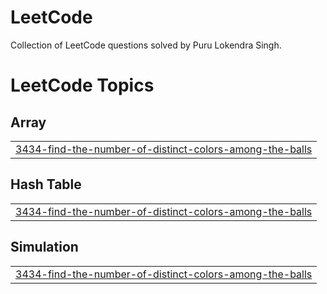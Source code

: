 # LeetCode
Collection of LeetCode questions solved by Puru Lokendra Singh.

<!---LeetCode Topics Start-->
# LeetCode Topics
## Array
|  |
| ------- |
| [3434-find-the-number-of-distinct-colors-among-the-balls](https://github.com/purulokendrasingh/LeetCode/tree/master/3434-find-the-number-of-distinct-colors-among-the-balls) |
## Hash Table
|  |
| ------- |
| [3434-find-the-number-of-distinct-colors-among-the-balls](https://github.com/purulokendrasingh/LeetCode/tree/master/3434-find-the-number-of-distinct-colors-among-the-balls) |
## Simulation
|  |
| ------- |
| [3434-find-the-number-of-distinct-colors-among-the-balls](https://github.com/purulokendrasingh/LeetCode/tree/master/3434-find-the-number-of-distinct-colors-among-the-balls) |
<!---LeetCode Topics End-->